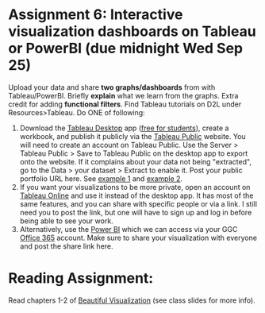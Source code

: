 # Assignment 6: Interactive visualization dashboards on Tableau or PowerBI (due midnight Wed Sep 25) 

Upload your data and share **two graphs/dashboards** from with Tableau/PowerBI. Briefly **explain** what we learn from the graphs. Extra credit for adding **functional filters**. Find Tableau tutorials on D2L under Resources>Tableau. Do ONE of following:

1. Download the [Tableau Desktop](https://www.tableau.com/products/desktop) app ([free for students](https://www.tableau.com/academic/students)), create a workbook, and publish it publicly via the [Tableau Public](https://public.tableau.com/en-us/s/) website. You will need to create an account on Tableau Public. Use the Server > Tableau Public > Save to Tableau Public on the desktop app to export onto the website. If it complains about your data not being "extracted", go to the Data > your dataset > Extract to enable it. Post your public portfolio URL here. See [example 1](https://public.tableau.com/profile/blake.kelley#!/vizhome/SuicideBook1/Sheet1?publish=yes) and [example 2](https://public.tableau.com/profile/kam8654#!/vizhome/SchoolShootingsintheUSOvertheAges/Sheet1).
2. If you want your visualizations to be more private, open an account on [Tableau Online](https://www.tableau.com/products/cloud-bi) and use it instead of the desktop app. It has most of the same features, and you can share with specific people or via a link. I still need you to post the link, but one will have to sign up and log in before being able to see your work.
3. Alternatively, use the [Power BI](https://app.powerbi.com) which we can access via your GGC [Office 365](https://ggcedu-my.sharepoint.com) account. Make sure to share your visualization with everyone and post the share link here.

# Reading Assignment:

Read chapters 1-2 of [Beautiful Visualization](https://learning.oreilly.com/library/view/beautiful-visualization/9781449379889/) (see class slides for more info).
